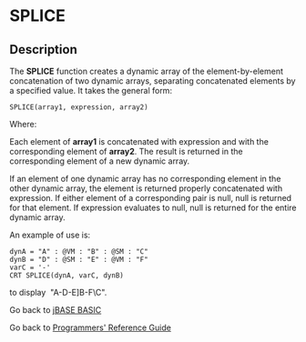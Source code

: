 # SPLICE

<PageHeader />

## Description

The **SPLICE** function creates a dynamic array of the element-by-element concatenation of two dynamic arrays, separating concatenated elements by a specified value. It takes the general form:

```
SPLICE(array1, expression, array2)
```

Where:

Each element of **array1** is concatenated with expression and with the corresponding element of **array2**. The result is returned in the corresponding element of a new dynamic array.

If an element of one dynamic array has no corresponding element in the other dynamic array, the element is returned properly concatenated with expression. If either element of a corresponding pair is null, null is returned for that element. If expression evaluates to null, null is returned for the entire dynamic array.

An example of use is:

```
dynA = "A" : @VM : "B" : @SM : "C"
dynB = "D" : @SM : "E" : @VM : "F"
varC = '-'
CRT SPLICE(dynA, varC, dynB)
```

to display  "A-D\-E]B-F\C".

Go back to [jBASE BASIC](./../README.md)

Go back to [Programmers' Reference Guide](./../../reference-guides/jbc/README.md)

<PageFooter />
